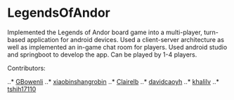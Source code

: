 # LegendsOfAndor

Implemented the Legends of Andor board game into a multi-player, turn-based application for android devices. Used a client-server architecture as well as implemented an in-game chat room for players. Used android studio and springboot to develop the app. Can be played by 1-4 players. 

Contributors: 

..* [GBowenli](https://github.com/GBowenli) 
..* [xiaobinshangrobin](https://github.com/xiaobinshangrobin) 
..* [Clairelb](https://github.com/Clairelb) 
..* [davidcaoyh](https://github.com/davidcaoyh) 
..* [khalilv](https://github.com/khalilv) 
..* [tshih17110](https://github.com/tshih17110) 


